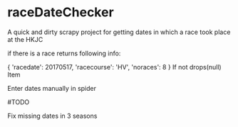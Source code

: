 # raceDateChecker
A quick and dirty scrapy project for getting dates in which a race took place at the HKJC

if there is a race
returns following info:

{ 
'racedate': 20170517,
'racecourse': 'HV',
'noraces': 8
}
If not drops(null) Item

Enter dates manually in spider


#TODO 

Fix missing dates in 3 seasons 
